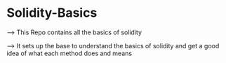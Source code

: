 # Solidity-Basics
--> This Repo contains all the basics of solidity


--> It sets up the base to understand the basics of solidity and get a good idea of what each method does and means 
